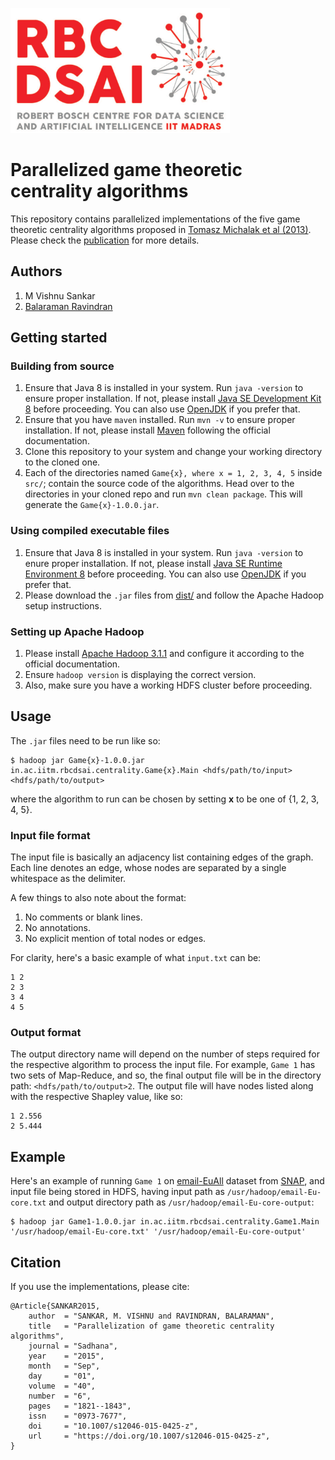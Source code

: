 <a href="https://rbcdsai.iitm.ac.in/"><img title="RBC-DSAI logo" src="https://github.com/RBC-DSAI-IITM/rbc-dsai-iitm.github.io/blob/master/images/logo.jpg" height="200" width="351"></a>

# Parallelized game theoretic centrality algorithms

This repository contains parallelized implementations of the five game theoretic centrality algorithms proposed in [Tomasz Michalak et al (2013)](https://doi.org/10.1613/jair.3806). Please check the [publication](https://doi.org/10.1007/s12046-015-0425-z) for more details.

## Authors

1. M Vishnu Sankar
2. [Balaraman Ravindran](http://www.cse.iitm.ac.in/~ravi/)

## Getting started

### Building from source

1. Ensure that Java 8 is installed in your system. Run `java -version` to ensure proper installation. If not, please install [Java SE Development Kit 8](https://www.oracle.com/technetwork/java/javase/downloads/jdk8-downloads-2133151.html) before proceeding. You can also use [OpenJDK](https://openjdk.java.net/install/) if you prefer that.
2. Ensure that you have `maven` installed. Run `mvn -v` to ensure proper installation. If not, please install [Maven](https://maven.apache.org/) following the official documentation.
3. Clone this repository to your system and change your working directory to the cloned one.
4. Each of the directories named `Game{x}, where x = 1, 2, 3, 4, 5` inside `src/`; contain the source code of the algorithms. Head over to the directories in your cloned repo and run `mvn clean package`. This will generate the `Game{x}-1.0.0.jar`.

### Using compiled executable files

1. Ensure that Java 8 is installed in your system. Run `java -version` to enure proper installation. If not, please install [Java SE Runtime Environment 8](https://www.oracle.com/technetwork/java/javase/downloads/jre8-downloads-2133155.html) before proceeding. You can also use [OpenJDK](https://openjdk.java.net/install/) if you prefer that.
2. Please download the `.jar` files from [dist/](https://github.com/RBC-DSAI-IITM/Game-theoretic-centrality/tree/master/dist) and follow the Apache Hadoop setup instructions.

### Setting up Apache Hadoop

1. Please install [Apache Hadoop 3.1.1](https://hadoop.apache.org/release/3.1.1.html) and configure it according to the official documentation.
2. Ensure `hadoop version` is displaying the correct version.
3. Also, make sure you have a working HDFS cluster before proceeding.

## Usage

The `.jar` files need to be run like so:

```
$ hadoop jar Game{x}-1.0.0.jar in.ac.iitm.rbcdsai.centrality.Game{x}.Main <hdfs/path/to/input> <hdfs/path/to/output>
```

where the algorithm to run can be chosen by setting **x** to be one of  {1, 2, 3, 4, 5}.

### Input file format

The input file is basically an adjacency list containing edges of the graph. Each line denotes an edge, whose nodes are separated by a single whitespace as the delimiter.

A few things to also note about the format:
1. No comments or blank lines.
2. No annotations. 
3. No explicit mention of total nodes or edges.

For clarity, here's a basic example of what `input.txt` can be:

```
1 2
2 3
3 4
4 5
```

### Output format

The output directory name will depend on the number of steps required for the respective algorithm to process the input file. For example, `Game 1` has two sets of Map-Reduce, and so, the final output file will be in the directory path: `<hdfs/path/to/output>2`. The output file will have nodes listed along with the respective Shapley value, like so:

```
1 2.556
2 5.444
```

## Example

Here's an example of running `Game 1` on [email-EuAll](https://snap.stanford.edu/data/email-EuAll.html) dataset from [SNAP](https://snap.stanford.edu/), and input file being stored in HDFS, having input path as `/usr/hadoop/email-Eu-core.txt` and output directory path as `/usr/hadoop/email-Eu-core-output`:

```
$ hadoop jar Game1-1.0.0.jar in.ac.iitm.rbcdsai.centrality.Game1.Main '/usr/hadoop/email-Eu-core.txt' '/usr/hadoop/email-Eu-core-output'
```

## Citation

If you use the implementations, please cite:

```
@Article{SANKAR2015,
    author  = "SANKAR, M. VISHNU and RAVINDRAN, BALARAMAN",
    title   = "Parallelization of game theoretic centrality algorithms",
    journal = "Sadhana",
    year    = "2015",
    month   = "Sep",
    day     = "01",
    volume  = "40",
    number  = "6",
    pages   = "1821--1843",
    issn    = "0973-7677",
    doi     = "10.1007/s12046-015-0425-z",
    url     = "https://doi.org/10.1007/s12046-015-0425-z",
}
```
